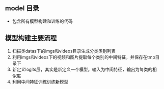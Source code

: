 ## model 目录
* 包含所有模型构建和训练的代码
## 模型构建主要流程
1. 扫描类datas下的imgs和videos目录生成分类类别列表
2. 利用imgs和videos下的视频和图片提取每个类别的中间特征，并保存在tmp目录下
3. 新定义logits层，其实是新定义一个模型，输入为中间特征，输出为每类的相似度
4. 利用中间特征训练训练新模型
